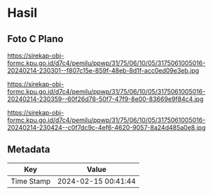 # Hasil

## Foto C Plano

https://sirekap-obj-formc.kpu.go.id/d7c4/pemilu/ppwp/31/75/06/10/05/3175061005016-20240214-230301--f807c15e-859f-48eb-8d1f-acc0ed09e3eb.jpg

https://sirekap-obj-formc.kpu.go.id/d7c4/pemilu/ppwp/31/75/06/10/05/3175061005016-20240214-230359--60f26d78-50f7-47f9-8e00-83669e9f84c4.jpg

https://sirekap-obj-formc.kpu.go.id/d7c4/pemilu/ppwp/31/75/06/10/05/3175061005016-20240214-230424--c0f7dc9c-4ef6-4620-9057-8a24d485a0e8.jpg


## Metadata

| Key        | Value               |
| ---------- | ------------------- |
| Time Stamp | 2024-02-15 00:41:44 |



